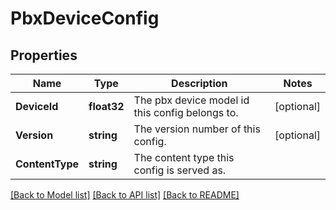 # PbxDeviceConfig

## Properties

Name | Type | Description | Notes
------------ | ------------- | ------------- | -------------
**DeviceId** | **float32** | The pbx device model id this config belongs to. | [optional] 
**Version** | **string** | The version number of this config. | [optional] 
**ContentType** | **string** | The content type this config is served as. | 

[[Back to Model list]](../README.md#documentation-for-models) [[Back to API list]](../README.md#documentation-for-api-endpoints) [[Back to README]](../README.md)


